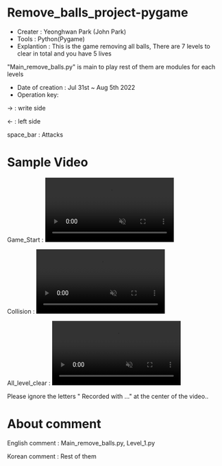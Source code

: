 # Remove_balls_project-pygame
- Creater : Yeonghwan Park (John Park)
- Tools : Python(Pygame)
- Explantion :
This is the game removing all balls, There are 7 levels to clear in total and you have 5 lives

"Main_remove_balls.py" is main to play
rest of them are modules for each levels

- Date of creation : Jul 31st ~ Aug 5th 2022
- Operation key: 

→ : write side

← : left side

space_bar : Attacks


# Sample Video
Game_Start :
<video src="https://user-images.githubusercontent.com/106279616/183525636-58dd4ac5-0e57-4d76-a712-385868856548.mp4" data-canonical-src="https://user-images.githubusercontent.com/106279616/183525636-58dd4ac5-0e57-4d76-a712-385868856548.mp4" controls="controls" muted="muted" class="d-block rounded-bottom-2 border-top width-fit" style="max-height:640px;">
</video>


Collision :
<video src="https://user-images.githubusercontent.com/106279616/183525682-17308994-9ddb-480c-a31d-945ace79ab62.mp4" data-canonical-src="https://user-images.githubusercontent.com/106279616/183525682-17308994-9ddb-480c-a31d-945ace79ab62.mp4" controls="controls" muted="muted" class="d-block rounded-bottom-2 border-top width-fit" style="max-height:640px;">
</video>


All_level_clear :
<video src="https://user-images.githubusercontent.com/106279616/183525705-dbd599ea-e988-4364-8d9d-3a482071f365.mp4" data-canonical-src="https://user-images.githubusercontent.com/106279616/183525705-dbd599ea-e988-4364-8d9d-3a482071f365.mp4" controls="controls" muted="muted" class="d-block rounded-bottom-2 border-top width-fit" style="max-height:640px;">
</video>


Please ignore the letters " Recorded with ..." at the center of the video..

# About comment
English comment : Main_remove_balls.py, Level_1.py

Korean comment : Rest of them


